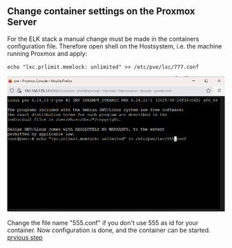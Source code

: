 ## Change container settings on the Proxmox Server

For the ELK stack a manual change must be made in the containers configuration file.
Therefore open shell on the Hostsystem, i.e. the machine running Proxmox and apply:

    echo "lxc.prlimit.memlock: unlimited" >> /etc/pve/lxc/777.conf

<p align="center">
  <img width="800" alt="create alma container" src="./images/pve_adjust_memlock.png" />
</p>

Change the file name "555.conf" if you don't use 555 as id for your container.
Now configuration is done, and the container can be started.
[prvious step](./INSTALL-CONTAINER.md)
